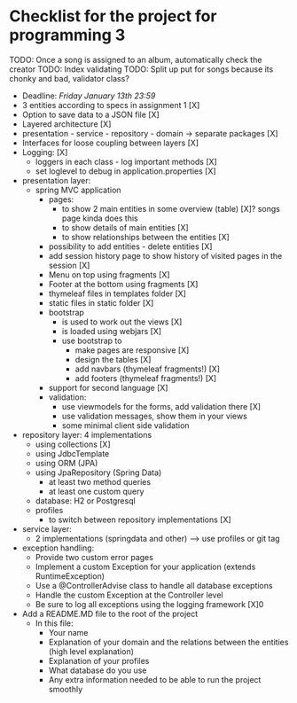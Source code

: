 # Checklist for the project for programming 3

TODO: Once a song is assigned to an album, automatically check the creator
TODO: Index validating
TODO: Split up put for songs because its chonky and bad, validator class?

- Deadline: *Friday January 13th 23:59*
- 3 entities according to specs in assignment 1 [X]
- Option to save data to a JSON file [X]
- Layered architecture [X]
- presentation - service - repository - domain → separate packages [X]
- Interfaces for loose coupling between layers [X]
- Logging: [X]
    - loggers in each class - log important methods [X]
    - set loglevel to debug in application.properties [X]
- presentation layer:
    - spring MVC application
        - pages:
            - to show 2 main entities in some overview (table) [X]? songs page kinda does this
            - to show details of main entities [X]
            - to show relationships between the entities [X]
        - possibility to add entities - delete entities [X]
        - add session history page to show history of visited pages in the session [X]
        - Menu on top using fragments [X]
        - Footer at the bottom using fragments [X]
        - thymeleaf files in templates folder [X]
        - static files in static folder [X]
        - bootstrap
            - is used to work out the views [X]
            - is loaded using webjars [X]
            - use bootstrap to
                - make pages are responsive [X]
                - design the tables [X]
                - add navbars (thymeleaf fragments!) [X]
                - add footers (thymeleaf fragments!) [X]
        - support for second language [X]
        - validation:
            - use viewmodels for the forms, add validation there [X]
            - use validation messages, show them in your views
            - some minimal client side validation
- repository layer: 4 implementations
    - using collections [X]
    - using JdbcTemplate
    - using ORM (JPA)
    - using JpaRepository (Spring Data)
        - at least two method queries
        - at least one custom query
    - database: H2 or Postgresql
    - profiles
        - to switch between repository implementations [X]
- service layer:
    - 2 implementations (springdata and other) --> use profiles or git tag
- exception handling:
    - Provide two custom error pages
    - Implement a custom Exception for your application (extends RuntimeException)
    - Use a @ControllerAdvise class to handle all database exceptions
    - Handle the custom Exception at the Controller level
    - Be sure to log all exceptions using the logging framework [X]0
- Add a README.MD file to the root of the project
    - In this file:
        - Your name
        - Explanation of your domain and the relations between the entities (high level explanation)
        - Explanation of your profiles
        - What database do you use
        - Any extra information needed to be able to run the project smoothly
